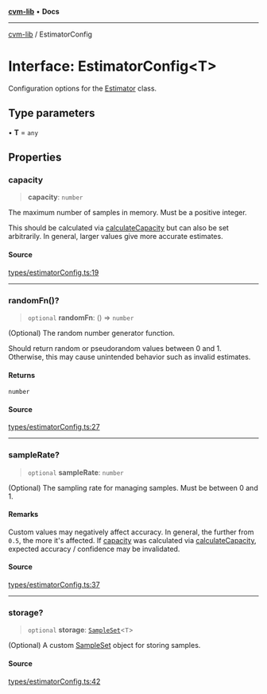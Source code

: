 [**cvm-lib**](../README.md) • **Docs**

***

[cvm-lib](../globals.md) / EstimatorConfig

# Interface: EstimatorConfig\<T\>

Configuration options for the [Estimator](../classes/Estimator.md) class.

## Type parameters

• **T** = `any`

## Properties

### capacity

> **capacity**: `number`

The maximum number of samples in memory. Must be a positive integer.

This should be calculated via [calculateCapacity](../functions/calculateCapacity.md) but
can also be set arbitrarily. In general, larger
values give more accurate estimates.

#### Source

[types/estimatorConfig.ts:19](https://github.com/havelessbemore/cvm-lib/blob/39a60b6e1823493f58d74acb18e4e778f6e0f953/src/types/estimatorConfig.ts#L19)

***

### randomFn()?

> `optional` **randomFn**: () => `number`

(Optional) The random number generator function.

Should return random or pseudorandom values between 0 and 1.
Otherwise, this may cause unintended behavior such as invalid estimates.

#### Returns

`number`

#### Source

[types/estimatorConfig.ts:27](https://github.com/havelessbemore/cvm-lib/blob/39a60b6e1823493f58d74acb18e4e778f6e0f953/src/types/estimatorConfig.ts#L27)

***

### sampleRate?

> `optional` **sampleRate**: `number`

(Optional) The sampling rate for managing samples. Must be between 0 and 1.

#### Remarks

Custom values may negatively affect accuracy. In general, the
further from `0.5`, the more it's affected. If [capacity](EstimatorConfig.md#capacity) was
calculated via [calculateCapacity](../functions/calculateCapacity.md), expected accuracy / confidence
may be invalidated.

#### Source

[types/estimatorConfig.ts:37](https://github.com/havelessbemore/cvm-lib/blob/39a60b6e1823493f58d74acb18e4e778f6e0f953/src/types/estimatorConfig.ts#L37)

***

### storage?

> `optional` **storage**: [`SampleSet`](SampleSet.md)\<`T`\>

(Optional) A custom [SampleSet](SampleSet.md) object for storing samples.

#### Source

[types/estimatorConfig.ts:42](https://github.com/havelessbemore/cvm-lib/blob/39a60b6e1823493f58d74acb18e4e778f6e0f953/src/types/estimatorConfig.ts#L42)
